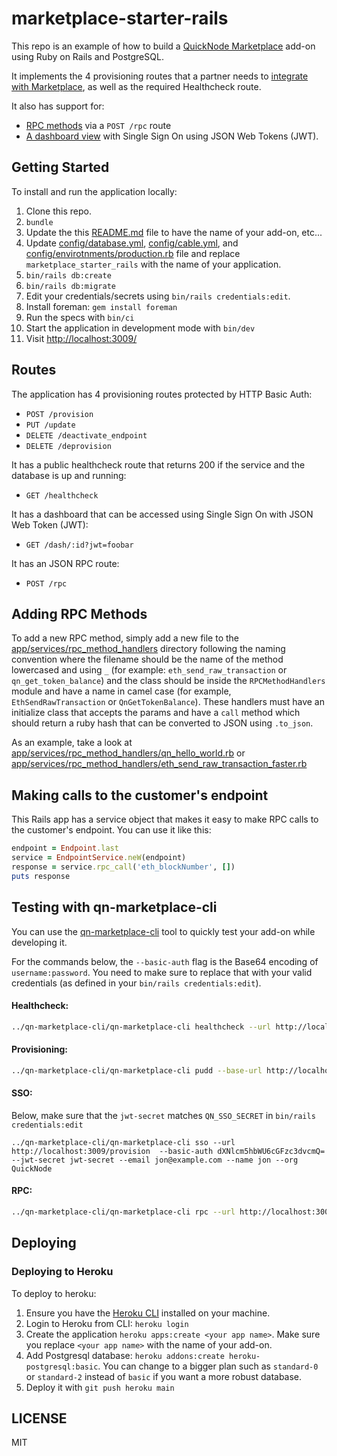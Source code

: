 # marketplace-starter-rails

This repo is an example of how to build a [QuickNode Marketplace](https://quicknode.com/marketplace) add-on using Ruby on Rails and PostgreSQL.

It implements the 4 provisioning routes that a partner needs to [integrate with Marketplace](https://www.quicknode.com/guides/quicknode-products/marketplace/how-provisioning-works-for-marketplace-partners/), as well as the required Healthcheck route.

It also has support for:

- [RPC methods](https://www.quicknode.com/guides/quicknode-products/marketplace/how-to-create-an-rpc-add-on-for-marketplace/) via a `POST /rpc` route
- [A dashboard view](https://www.quicknode.com/guides/quicknode-products/marketplace/how-sso-works-for-marketplace-partners/) with Single Sign On using JSON Web Tokens (JWT).


## Getting Started

To install and run the application locally:

1. Clone this repo.
1. `bundle`
1. Update the this [README.md](README.md) file to have the name of your add-on, etc...
1. Update [config/database.yml](config/database.yml), [config/cable.yml](config/cable.yml), and [config/envirotnments/production.rb](config/environments/production.rb) file and replace `marketplace_starter_rails` with the name of your application.
1. `bin/rails db:create`
1. `bin/rails db:migrate`
1. Edit your credentials/secrets using `bin/rails credentials:edit`.
1. Install foreman: `gem install foreman`
1. Run the specs with `bin/ci`
1. Start the application in development mode with `bin/dev`
1. Visit [http://localhost:3009/](http://localhost:3009)

## Routes

The application has 4 provisioning routes protected by HTTP Basic Auth:

- `POST /provision`
- `PUT /update`
- `DELETE /deactivate_endpoint`
- `DELETE /deprovision`

It has a public healthcheck route that returns 200 if the service and the database is up and running:

- `GET /healthcheck`

It has a dashboard that can be accessed using Single Sign On with JSON Web Token (JWT):

- `GET /dash/:id?jwt=foobar`

It has an JSON RPC route:

- `POST /rpc`

## Adding RPC Methods

To add a new RPC method, simply add a new file to the [app/services/rpc_method_handlers](app/services/rpc_method_handlers) directory following the naming convention where the filename should be the name of the method lowercased and using `_` (for example: `eth_send_raw_transaction` or `qn_get_token_balance`) and the class should be inside the `RPCMethodHandlers` module and have a name in camel case (for example, `EthSendRawTransaction` or `QnGetTokenBalance`). These handlers must have an initialize class that accepts the params and have a `call` method which should return a ruby hash that can be converted to JSON using `.to_json`.

As an example, take a look at [app/services/rpc_method_handlers/qn_hello_world.rb](app/services/rpc_method_handlers/qn_hello_world.rb) or [app/services/rpc_method_handlers/eth_send_raw_transaction_faster.rb](app/services/rpc_method_handlers/eth_send_raw_transaction_faster.rb)

## Making calls to the customer's endpoint

This Rails app has a service object that makes it easy to make RPC calls to the customer's endpoint. You can use it like this:

```ruby
endpoint = Endpoint.last
service = EndpointService.neW(endpoint)
response = service.rpc_call('eth_blockNumber', [])
puts response
```

## Testing with qn-marketplace-cli

You can use the [qn-marketplace-cli](https://github.com/quiknode-labs/qn-marketplace-cli) tool to quickly test your add-on while developing it.

For the commands below, the `--basic-auth` flag is the Base64 encoding of `username:password`.
You need to make sure to replace that with your valid credentials (as defined in your `bin/rails credentials:edit`).


#### Healthcheck:

```sh
../qn-marketplace-cli/qn-marketplace-cli healthcheck --url http://localhost:3009/healthcheck
```

#### Provisioning:

```sh
../qn-marketplace-cli/qn-marketplace-cli pudd --base-url http://localhost:3009 --basic-auth dXNlcm5hbWU6cGFzc3dvcmQ=
```

#### SSO:

Below, make sure that the `jwt-secret` matches `QN_SSO_SECRET` in `bin/rails credentials:edit`

```
../qn-marketplace-cli/qn-marketplace-cli sso --url http://localhost:3009/provision  --basic-auth dXNlcm5hbWU6cGFzc3dvcmQ= --jwt-secret jwt-secret --email jon@example.com --name jon --org QuickNode
```

#### RPC:

```sh
../qn-marketplace-cli/qn-marketplace-cli rpc --url http://localhost:3009/provision --rpc-url http://localhost:3009/rpc --rpc-method qn_hello_world --rpc-params "[\"abc\"]" --basic-auth dXNlcm5hbWU6cGFzc3dvcmQ= --verbose
```

## Deploying

### Deploying to Heroku

To deploy to heroku:

1. Ensure you have the [Heroku CLI](https://devcenter.heroku.com/articles/heroku-cli) installed on your machine.
1. Login to Heroku from CLI: `heroku login`
1. Create the application `heroku apps:create <your app name>`. Make sure you replace `<your app name>` with the name of your add-on.
1. Add Postgresql database: `heroku addons:create heroku-postgresql:basic`. You can change to a bigger plan such as `standard-0` or `standard-2` instead of `basic` if you want a more robust database.
1. Deploy it with `git push heroku main`

## LICENSE

MIT